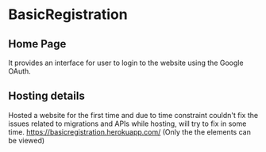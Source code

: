 # BasicRegistration

## Home Page
It provides an interface for user to login to the website using the Google OAuth.

## Hosting details
Hosted a website for the first time and due to time constraint couldn't fix the issues related to migrations and APIs while hosting, will try to fix in some time.
https://basicregistration.herokuapp.com/ (Only the the elements can be viewed)

